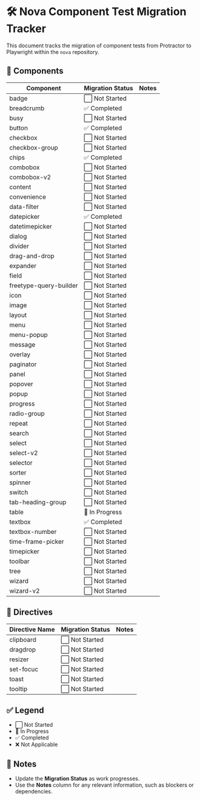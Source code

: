 # 🛠️ Nova Component Test Migration Tracker

This document tracks the migration of component tests from Protractor to Playwright within the `nova` repository.

## 📁 Components

| Component              | Migration Status | Notes |
|------------------------| ---------------- | ----- |
| badge                  | ⬜ Not Started   |       |
| breadcrumb             | ✅ Completed     |       |
| busy                   | ⬜ Not Started   |       |
| button                 | ✅ Completed     |       |
| checkbox               | ⬜ Not Started   |       |
| checkbox-group         | ⬜ Not Started   |       |
| chips                  | ✅ Completed     |       |
| combobox               | ⬜ Not Started   |       |
| combobox-v2            | ⬜ Not Started   |       |
| content                | ⬜ Not Started   |       |
| convenience            | ⬜ Not Started   |       |
| data-filter            | ⬜ Not Started   |       |
| datepicker             | ✅ Completed     |       |
| datetimepicker         | ⬜ Not Started   |       |
| dialog                 | ⬜ Not Started   |       |
| divider                | ⬜ Not Started   |       |
| drag-and-drop          | ⬜ Not Started   |       |
| expander               | ⬜ Not Started   |       |
| field                  | ⬜ Not Started   |       |
| freetype-query-builder | ⬜ Not Started   |       |
| icon                   | ⬜ Not Started   |       |
| image                  | ⬜ Not Started   |       |
| layout                 | ⬜ Not Started   |       |
| menu                   | ⬜ Not Started   |       |
| menu-popup             | ⬜ Not Started   |       |
| message                | ⬜ Not Started   |       |
| overlay                | ⬜ Not Started   |       |
| paginator              | ⬜ Not Started   |       |
| panel                  | ⬜ Not Started   |       |
| popover                | ⬜ Not Started   |       |
| popup                  | ⬜ Not Started   |       |
| progress               | ⬜ Not Started   |       |
| radio-group            | ⬜ Not Started   |       |
| repeat                 | ⬜ Not Started   |       |
| search                 | ⬜ Not Started   |       |
| select                 | ⬜ Not Started   |       |
| select-v2              | ⬜ Not Started   |       |
| selector               | ⬜ Not Started   |       |
| sorter                 | ⬜ Not Started   |       |
| spinner                | ⬜ Not Started   |       |
| switch                 | ⬜ Not Started   |       |
| tab-heading-group      | ⬜ Not Started   |       |
| table                  | 🔄 In Progress   |       |
| textbox                | ✅ Completed     |       |
| textbox-number         | ⬜ Not Started   |       |
| time-frame-picker      | ⬜ Not Started   |       |
| timepicker             | ⬜ Not Started   |       |
| toolbar                | ⬜ Not Started   |       |
| tree                   | ⬜ Not Started   |       |
| wizard                 | ⬜ Not Started   |       |
| wizard-v2              | ⬜ Not Started   |       |

## 📁 Directives

| Directive Name | Migration Status | Notes |
| -------------- | ---------------- | ----- |
| clipboard      | ⬜ Not Started   |       |
| dragdrop       | ⬜ Not Started   |       |
| resizer        | ⬜ Not Started   |       |
| set-focuc      | ⬜ Not Started   |       |
| toast          | ⬜ Not Started   |       |
| tooltip        | ⬜ Not Started   |       |

## ✅ Legend

- ⬜ Not Started
- 🔄 In Progress
- ✅ Completed
- ❌ Not Applicable

## 📌 Notes

- Update the **Migration Status** as work progresses.
- Use the **Notes** column for any relevant information, such as blockers or dependencies.
